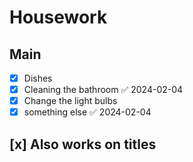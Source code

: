 
# Housework
## Main
- [x] Dishes
- [x] Cleaning the bathroom ✅ 2024-02-04
- [x] Change the light bulbs
- [x] something else ✅ 2024-02-04
## [x] Also works on titles

